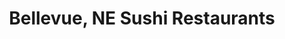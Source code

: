 ---
layout: city
title: Bellevue, NE Sushi Restaurants
permalink: /nebraska/bellevue/
stateAbbr: NE
stateName: Nebraska
cityName: Bellevue
---